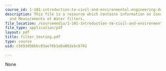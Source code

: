 ```yaml
---
course_id: 1-101-introduction-to-civil-and-environmental-engineering-design-i-fall-2006
description: This file is a resource which contains information on Connection, Testing
  and Measurements of Water filters.
file_location: /coursemedia/1-101-introduction-to-civil-and-environmental-engineering-design-i-fall-2006/c5653d96bbc83ae76b1eba062ebc6741_filter_testing.pdf
file_type: application/pdf
layout: pdf
title: filter_testing.pdf
type: course
uid: c5653d96bbc83ae76b1eba062ebc6741

---
```

None